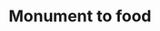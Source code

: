 ---
pid: LLG127
title: Monument to food
location_transcription: Fitler Square
zipcode: '19103'
outside_phl: 
neighborhood: Rittenhouse Square,Avenue of The Arts,Logan Square,Fitler Square
age: '11'
age_range: 6-13
instagram: 
image_file_name: LLG_127.jpg
proposal_transcription: A cheese steak stand at fitler square to educate the Jawn
  about philly
topic: Food,Philadelphia
topic_summary: 0, 0
type: Building,Meal
keywords_other: food stand, cheese steak, cheesesteak, jawn
credit: "@Shamyphps"
image_labels: 
twitter: 
facebook: 
permalink: "/monuments/llg127/"
layout: item-page
---